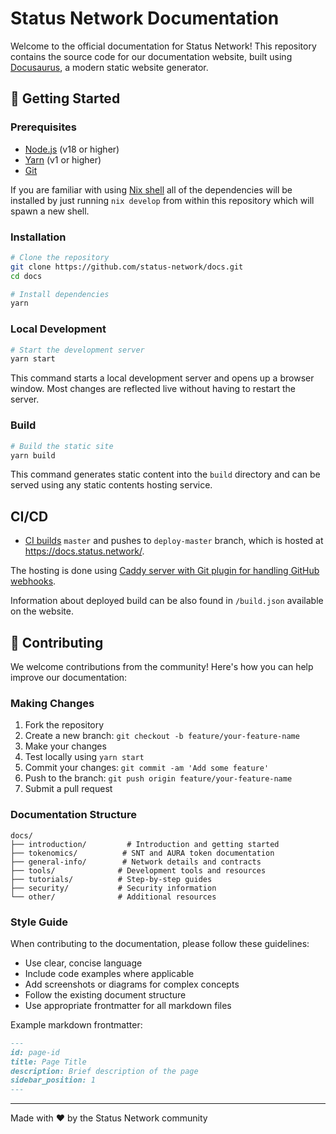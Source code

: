 # Status Network Documentation

Welcome to the official documentation for Status Network! This repository contains the source code for our documentation website, built using [Docusaurus](https://docusaurus.io/), a modern static website generator.

## 🚀 Getting Started

### Prerequisites

- [Node.js](https://nodejs.org/en/) (v18 or higher)
- [Yarn](https://yarnpkg.com/) (v1 or higher)
- [Git](https://git-scm.com/)

If you are familiar with using [Nix shell](https://nix.dev/manual/nix/2.17/command-ref/new-cli/nix3-develop) all of the dependencies will be installed by just running `nix develop` from within this repository which will spawn a new shell.

### Installation

```bash
# Clone the repository
git clone https://github.com/status-network/docs.git
cd docs

# Install dependencies
yarn
```

### Local Development

```bash
# Start the development server
yarn start
```

This command starts a local development server and opens up a browser window. Most changes are reflected live without having to restart the server.

### Build

```bash
# Build the static site
yarn build
```

This command generates static content into the `build` directory and can be served using any static contents hosting service.


## CI/CD

- [CI builds](https://ci.infra.status.im/job/website/job/docs.status.network/) `master` and pushes to `deploy-master` branch, which is hosted at <https://docs.status.network/>.

The hosting is done using [Caddy server with Git plugin for handling GitHub webhooks](https://github.com/status-im/infra-misc/blob/master/ansible/roles/caddy-git).

Information about deployed build can be also found in `/build.json` available on the website.

## 📝 Contributing

We welcome contributions from the community! Here's how you can help improve our documentation:

### Making Changes

1. Fork the repository
2. Create a new branch: `git checkout -b feature/your-feature-name`
3. Make your changes
4. Test locally using `yarn start`
5. Commit your changes: `git commit -am 'Add some feature'`
6. Push to the branch: `git push origin feature/your-feature-name`
7. Submit a pull request

### Documentation Structure

```
docs/
├── introduction/         # Introduction and getting started
├── tokenomics/          # SNT and AURA token documentation
├── general-info/        # Network details and contracts
├── tools/              # Development tools and resources
├── tutorials/          # Step-by-step guides
├── security/           # Security information
└── other/              # Additional resources
```

### Style Guide

When contributing to the documentation, please follow these guidelines:

- Use clear, concise language
- Include code examples where applicable
- Add screenshots or diagrams for complex concepts
- Follow the existing document structure
- Use appropriate frontmatter for all markdown files

Example markdown frontmatter:
```md
---
id: page-id
title: Page Title
description: Brief description of the page
sidebar_position: 1
---
```

---

Made with ❤️ by the Status Network community